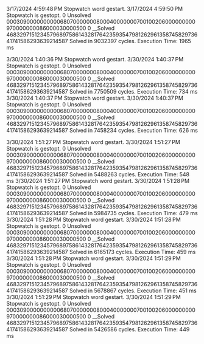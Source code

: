 ﻿3/17/2024 4:59:48 PM Stopwatch word gestart.
3/17/2024 4:59:50 PM Stopwatch is gestopt.
0 Unsolved 000309000000000068070000000800040000000700100206000000000970000000086000030000500
0 __Solved 468329715123457968975861432817642359354798126296135874582973641741586293639214587
Solved in 9032397 cycles.
Execution Time: 1965 ms

3/30/2024 1:40:36 PM Stopwatch word gestart.
3/30/2024 1:40:37 PM Stopwatch is gestopt.
0 Unsolved 000309000000000068070000000800040000000700100206000000000970000000086000030000500
0 __Solved 468329715123457968975861432817642359354798126296135874582973641741586293639214587
Solved in 7750509 cycles.
Execution Time: 734 ms
3/30/2024 1:40:37 PM Stopwatch word gestart.
3/30/2024 1:40:37 PM Stopwatch is gestopt.
0 Unsolved 000309000000000068070000000800040000000700100206000000000970000000086000030000500
0 __Solved 468329715123457968975861432817642359354798126296135874582973641741586293639214587
Solved in 7458234 cycles.
Execution Time: 626 ms

3/30/2024 1:51:27 PM Stopwatch word gestart.
3/30/2024 1:51:27 PM Stopwatch is gestopt.
0 Unsolved 000309000000000068070000000800040000000700100206000000000970000000086000030000500
0 __Solved 468329715123457968975861432817642359354798126296135874582973641741586293639214587
Solved in 5488263 cycles.
Execution Time: 548 ms
3/30/2024 1:51:27 PM Stopwatch word gestart.
3/30/2024 1:51:28 PM Stopwatch is gestopt.
0 Unsolved 000309000000000068070000000800040000000700100206000000000970000000086000030000500
0 __Solved 468329715123457968975861432817642359354798126296135874582973641741586293639214587
Solved in 5984735 cycles.
Execution Time: 479 ms
3/30/2024 1:51:28 PM Stopwatch word gestart.
3/30/2024 1:51:28 PM Stopwatch is gestopt.
0 Unsolved 000309000000000068070000000800040000000700100206000000000970000000086000030000500
0 __Solved 468329715123457968975861432817642359354798126296135874582973641741586293639214587
Solved in 6165173 cycles.
Execution Time: 459 ms
3/30/2024 1:51:28 PM Stopwatch word gestart.
3/30/2024 1:51:29 PM Stopwatch is gestopt.
0 Unsolved 000309000000000068070000000800040000000700100206000000000970000000086000030000500
0 __Solved 468329715123457968975861432817642359354798126296135874582973641741586293639214587
Solved in 5678867 cycles.
Execution Time: 451 ms
3/30/2024 1:51:29 PM Stopwatch word gestart.
3/30/2024 1:51:29 PM Stopwatch is gestopt.
0 Unsolved 000309000000000068070000000800040000000700100206000000000970000000086000030000500
0 __Solved 468329715123457968975861432817642359354798126296135874582973641741586293639214587
Solved in 5426586 cycles.
Execution Time: 449 ms
